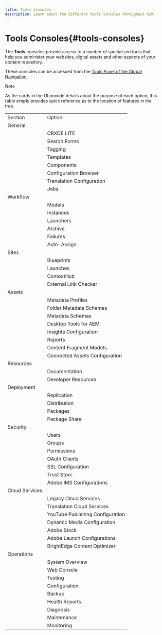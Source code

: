 ```yaml
---
title: Tools Consoles
description: Learn about the different tools consoles throughout AEM.
---
```


# Tools Consoles{#tools-consoles}

The **Tools** consoles provide access to a number of specialized tools that help you administer your websites, digital assets and other aspects of your content repository. 

These consoles can be accessed from the [Tools Panel of the Global Navigation](/help/sites-cloud/authoring/getting-started/basic-handling.md#tools-panel).

>[!NOTE]
>
>As the cards in the UI provide details about the purpose of each option, this table simply provides quick reference as to the location of features in the tree.

<table>
 <tbody>
  <tr>
   <td>Section</td>
   <td>Option</td>
  </tr>
  <tr>
   <td>General</td>
   <td> </td>
  </tr>
  <tr>
   <td> </td>
   <td>CRXDE LITE</td>
  </tr>
  <tr>
   <td> </td>
   <td>Search Forms<br /> </td>
  </tr>
  <tr>
   <td> </td>
   <td>Tagging</td>
  </tr>
  <tr>
   <td> </td>
   <td>Templates</td>
  </tr>
  <tr>
   <td> </td>
   <td>Components</td>
  </tr>
  <tr>
   <td> </td>
   <td>Configuration Browser</td>
  </tr>
  <tr>
   <td> </td>
   <td>Translation Configuration</td>
  </tr>
  <tr>
   <td> </td>
   <td>Jobs</td>
  </tr>
  <tr>
   <td>Workflow</td>
   <td> </td>
  </tr>
  <tr>
   <td> </td>
   <td>Models</td>
  </tr>
  <tr>
   <td> </td>
   <td>Instances</td>
  </tr>
  <tr>
   <td> </td>
   <td>Launchers</td>
  </tr>
  <tr>
   <td> </td>
   <td>Archive</td>
  </tr>
  <tr>
   <td> </td>
   <td>Failures</td>
  </tr>
  <tr>
   <td> </td>
   <td>Auto-Assign</td>
  </tr>
  <tr>
   <td>Sites</td>
   <td> </td>
  </tr>
  <tr>
   <td> </td>
   <td>Blueprints</td>
  </tr>
  <tr>
   <td> </td>
   <td>Launches</td>
  </tr>
  <tr>
   <td> </td>
   <td>ContextHub</td>
  </tr>
  <tr>
   <td> </td>
   <td>External Link Checker<br /> </td>
  </tr>
  <tr>
   <td>Assets</td>
   <td> </td>
  </tr>
  <tr>
   <td> </td>
   <td>Metadata Profiles</td>
  </tr>
  <tr>
   <td> </td>
   <td>Folder Metadata Schemas<br /> </td>
  </tr>
  <tr>
   <td> </td>
   <td>Metadata Schemas</td>
  </tr>
  <tr>
   <td> </td>
   <td>Desktop Tools for AEM<br /> </td>
  </tr>
  <tr>
   <td> </td>
   <td>Insights Configuration</td>
  </tr>
  <tr>
   <td> </td>
   <td>Reports</td>
  </tr>
  <tr>
   <td> </td>
   <td>Content Fragment Models<br /> </td>
  </tr>
  <tr>
   <td> </td>
   <td>Connected Assets Configuration</td>
  </tr>
  <tr>
   <td>Resources</td>
   <td> </td>
  </tr>
  <tr>
   <td> </td>
   <td>Documentation</td>
  </tr>
  <tr>
   <td> </td>
   <td>Developer Resources</td>
  </tr>
  <tr>
   <td>Deployment</td>
   <td> </td>
  </tr>
  <tr>
   <td> </td>
   <td>Replication</td>
  </tr>
  <tr>
   <td> </td>
   <td>Distribution</td>
  </tr>
  <tr>
   <td> </td>
   <td>Packages</td>
  </tr>
  <tr>
   <td> </td>
   <td>Package Share</td>
  </tr>
  <tr>
   <td>Security</td>
   <td> </td>
  </tr>
  <tr>
   <td> </td>
   <td>Users</td>
  </tr>
  <tr>
   <td> </td>
   <td>Groups</td>
  </tr>
  <tr>
   <td> </td>
   <td>Permissions</td>
  </tr>
  <tr>
   <td> </td>
   <td>OAuth Clients</td>
  </tr>
  <tr>
   <td> </td>
   <td>SSL Configuration</td>
  </tr>
  <tr>
   <td> </td>
   <td>Trust Store</td>
  </tr>
  <tr>
   <td> </td>
   <td>Adobe IMS Configurations</td>
  </tr>
  <tr>
   <td>Cloud Services<br /> </td>
   <td> </td>
  </tr>
  <tr>
   <td> </td>
   <td>Legacy Cloud Services</td>
  </tr>
  <tr>
   <td> </td>
   <td>Translation Cloud Services</td>
  </tr>
  <tr>
   <td> </td>
   <td>YouTube Publishing Configuration</td>
  </tr>
  <tr>
   <td> </td>
   <td>Dynamic Media Configuration</td>
  </tr>
  <tr>
   <td> </td>
   <td>Adobe Stock</td>
  </tr>
  <tr>
   <td> </td>
   <td>Adobe Launch Configurations</td>
  </tr>
  <tr>
   <td> </td>
   <td>BrightEdge Content Optimizer</td>
  </tr>
  <tr>
   <td>Operations</td>
   <td> </td>
  </tr>
  <tr>
   <td> </td>
   <td>System Overview</td>
  </tr>
  <tr>
   <td> </td>
   <td>Web Console<br /> </td>
  </tr>
  <tr>
   <td> </td>
   <td>Testing</td>
  </tr>
  <tr>
   <td> </td>
   <td>Configuration</td>
  </tr>
  <tr>
   <td> </td>
   <td>Backup</td>
  </tr>
  <tr>
   <td> </td>
   <td>Health Reports</td>
  </tr>
  <tr>
   <td> </td>
   <td>Diagnosis</td>
  </tr>
  <tr>
   <td> </td>
   <td>Maintenance</td>
  </tr>
  <tr>
   <td> </td>
   <td>Monitoring</td>
  </tr>
 </tbody>
</table>
